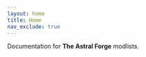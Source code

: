 ```yaml
---
layout: home
title: Home
nav_exclude: true
---
```


Documentation for **The Astral Forge** modlists. 

